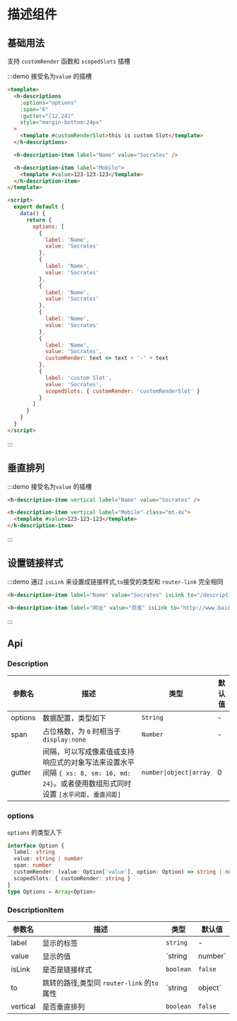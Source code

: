 # 描述组件

## 基础用法

支持 `customRender` 函数和 `scopedSlots` 插槽

:::demo 接受名为`value` 的插槽

```html
<template>
  <h-descriptions
    :options="options"
    :span="6"
    :gutter="[12,24]"
    style="margin-bottom:24px"
  >
    <template #customRenderSlot>this is custom Slot</template>
  </h-descriptions>

  <h-description-item label="Name" value="Socrates" />

  <h-description-item label="Mobile">
    <template #value>123-123-123</template>
  </h-description-item>
</template>

<script>
  export default {
    data() {
      return {
        options: [
          {
            label: 'Name',
            value: 'Socrates'
          },
          {
            label: 'Name',
            value: 'Socrates'
          },
          {
            label: 'Name',
            value: 'Socrates'
          },
          {
            label: 'Name',
            value: 'Socrates'
          },
          {
            label: 'Name',
            value: 'Socrates',
            customRender: text => text + '-' + text
          },
          {
            label: 'custom Slot',
            value: 'Socrates',
            scopedSlots: { customRender: 'customRenderSlot' }
          }
        ]
      }
    }
  }
</script>
```

:::

## 垂直排列

:::demo 接受名为`value` 的插槽

```html
<h-description-item vertical label="Name" value="Socrates" />

<h-description-item vertical label="Mobile" class="mt-4x">
  <template #value>123-123-123</template>
</h-description-item>
```

:::

## 设置链接样式

:::demo 通过 `isLink` 来设置成链接样式,`to`接受的类型和 `router-link` 完全相同

```html
<h-description-item label="Name" value="Socrates" isLink to="/descriptions" />

<h-description-item label="网址" value="百度" isLink to="http://www.baidu.com" />
```

:::

## Api

### Description

| 参数名  | 描述                                                                                                                                 | 类型     | 默认值 |
| ------- | ------------------------------------------------------------------------------------------------------------------------------------ | -------- | ------ |
| options | 数据配置，类型如下                                                                                                                   | `String` | -      |
| span    | 占位格数，为 `0` 时相当于`display:none`                                                                                              | `Number` | -      |
| gutter  | 间隔，可以写成像素值或支持响应式的对象写法来设置水平间隔 `{ xs: 8, sm: 16, md: 24}`。或者使用数组形式同时设置 `[水平间距, 垂直间距]` | `number\|object\|array` | 0   |

### options

`options` 的类型入下

```ts
interface Option {
  label: string
  value: string | number
  span: number
  customRender: (value: Option['value'], option: Option) => string | number
  scopedSlots: { customRender: string }
}
type Options = Array<Option>
```

### DescriptionItem

| 参数名   | 描述                                       | 类型      | 默认值  |
| -------- | ------------------------------------------ | --------- | ------- |
| label    | 显示的标签                                 | `string`  | -       |
| value    | 显示的值                                   | `string   | number` |
| isLink   | 是否是链接样式                             | `boolean` | `false` |
| to       | 跳转的路径,类型同 `router-link` 的`to`属性 | `string   | object` |
| vertical | 是否垂直排列                               | `boolean` | `false` |
